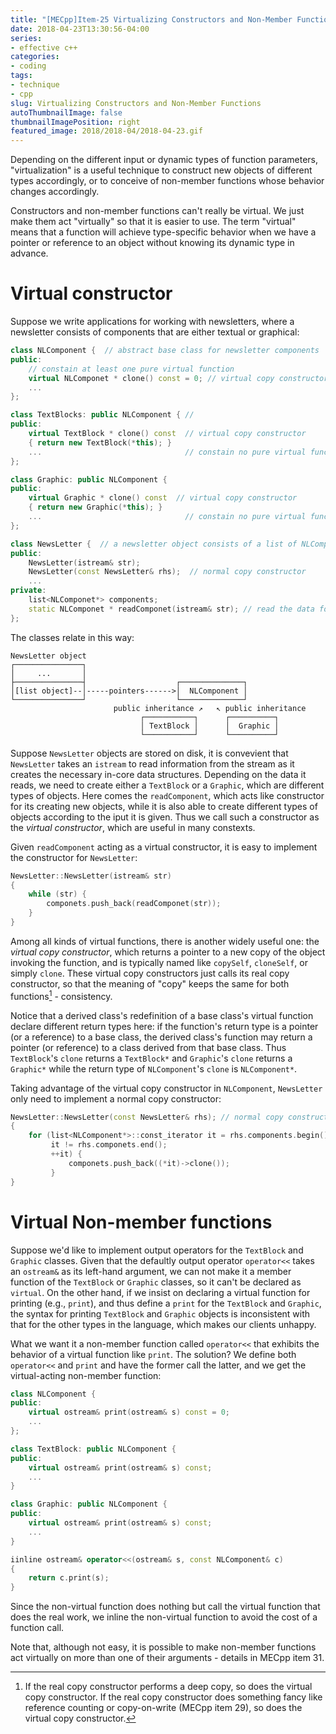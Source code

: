 ```yaml
---
title: "[MECpp]Item-25 Virtualizing Constructors and Non-Member Functions"
date: 2018-04-23T13:30:56-04:00
series:
- effective c++
categories:
- coding
tags:
- technique
- cpp
slug: Virtualizing Constructors and Non-Member Functions
autoThumbnailImage: false
thumbnailImagePosition: right
featured_image: 2018/2018-04/2018-04-23.gif
---
```


Depending on the different input or dynamic types of function parameters, "virtualization" is a useful technique to construct new objects of different types accordingly, or to conceive of non-member functions whose behavior changes accordingly.
<!--more-->
<!-- toc -->

Constructors and non-member functions can't really be virtual. We just make them act "virtually" so that it is easier to use. The term "virtual" means that a function will achieve type-specific behavior when we have a pointer or reference to an object without knowing its dynamic type in advance.

# Virtual constructor

Suppose we write applications for working with newsletters, where a newsletter consists of components that are either textual or graphical:

```cpp
class NLComponent {  // abstract base class for newsletter components
public:
    // constain at least one pure virtual function
    virtual NLComponet * clone() const = 0; // virtual copy constructor
    ...
};

class TextBlocks: public NLComponent { // 
public:
    virtual TextBlock * clone() const  // virtual copy constructor
    { return new TextBlock(*this); }  
    ...                                // constain no pure virtual function
};

class Graphic: public NLComponent {
public:
    virtual Graphic * clone() const  // virtual copy constructor
    { return new Graphic(*this); } 
    ...                                // constain no pure virtual function    
};

class NewsLetter {  // a newsletter object consists of a list of NLComponent objects
public:
    NewsLetter(istream& str);
    NewsLetter(const NewsLetter& rhs);  // normal copy constructor
    ...
private:
    list<NLComponet*> components; 
    static NLComponet * readComponet(istream& str); // read the data for the next NLComponet from str, create the component and return a pointer to it
};
```

The classes relate in this way:

```
NewsLetter object
┌───────────────┐
│     ...       │
├───────────────┤                    ┌──────────────┐
│[list object]--│-----pointers------>│  NLComponent │
└───────────────┘                    └──────────────┘
                       public inheritance ↗   ↖ public inheritance
                             ┌───────────┐      ┌──────────┐
                             │ TextBlock │      │  Graphic │
                             └───────────┘      └──────────┘
```

Suppose `NewsLetter` objects are stored on disk, it is convevient that `NewsLetter`  takes an `istream` to read information from the stream as it creates the necessary in-core data structures. Depending on the data it reads, we need to create either a `TextBlock` or a `Graphic`, which are different types of objects. Here comes the `readComponent`, which acts like constructor for its creating new objects, while it is also able to create different types of objects according to the iput it is given. Thus we call such a constructor as the _virtual constructor_, which are useful in many constexts.

Given `readComponent` acting as a virtual constructor, it is easy to implement the constructor for `NewsLetter`:

```cpp
NewsLetter::NewsLetter(istream& str)
{
    while (str) {
        componets.push_back(readComponet(str));
    }
}
```

Among all kinds of virtual functions, there is another widely useful one: the _virtual copy constructor_, which returns a pointer to a new copy of the object invoking the function, and is typically named like `copySelf`, `cloneSelf`, or simply `clone`. These virtual copy constructors just calls its real copy constructor, so that the meaning of "copy" keeps the same for both functions[^1] - consistency.

Notice that a derived class's redefinition of a base class's virtual function declare different return types here: if the function's return type is a pointer (or a reference) to a base class, the derived class's function may return a pointer (or reference)  to a class derived from that base class. Thus `TextBlock`'s `clone` returns a `TextBlock*` and `Graphic`'s `clone` returns a `Graphic*` while the return type of `NLComponent`'s `clone` is `NLComponent*`.

Taking advantage of the virtual copy constructor in `NLComponent`, `NewsLetter` only need to implement a normal copy constructor:

```cpp
NewsLetter::NewsLetter(const NewsLetter& rhs); // normal copy constructor impl. in terms of virtual copy constructor
{
    for (list<NLComponent*>::const_iterator it = rhs.components.begin();
         it != rhs.componets.end();
         ++it) {
             componets.push_back((*it)->clone());
         }
}
```

# Virtual Non-member functions

Suppose we'd like to implement output operators for the `TextBlock` and `Graphic` classes. Given that the defaultly output operator `operator<<` takes an `ostream&` as its left-hand argument, we can not make it a member function of the `TextBlock` or `Graphic` classes, so it can't be declared as `virtual`. On the other hand, if we insist on declaring a virtual function for printing (e.g., `print`), and thus define a `print` for the `TextBlock` and `Graphic`, the syntax for printing `TextBlock` and `Graphic` objects is inconsistent with that for the other types in the language, which makes our clients unhappy.

What we want it a non-member function called `operator<<` that exhibits the behavior of a virtual function like `print`. The solution? We define both `operator<<` and `print` and have the former call the latter, and we get the virtual-acting non-member function:

```cpp
class NLComponent {
public:
    virtual ostream& print(ostream& s) const = 0;
    ...
};

class TextBlock: public NLComponent {
public:
    virtual ostream& print(ostream& s) const;
    ...
}

class Graphic: public NLComponent {
public:
    virtual ostream& print(ostream& s) const;
    ...
}

iinline ostream& operator<<(ostream& s, const NLComponent& c)
{
    return c.print(s);
}
```

Since the non-virtual function does nothing but call the virtual function that does the real work, we inline the non-virtual function to avoid the cost of a function call.

Note that, although not easy, it is possible to make non-member functions act virtually on more than one of their arguments - details in MECpp item 31.

[^1]: If the real copy constructor performs a deep copy, so does the virtual copy constructor. If the real copy constructor does something fancy like reference counting or copy-on-write (MECpp item 29), so does the virtual copy constructor.
